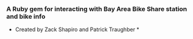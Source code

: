 ### A Ruby gem for interacting with Bay Area Bike Share station and bike info

* Created by Zack Shapiro and Patrick Traughber *